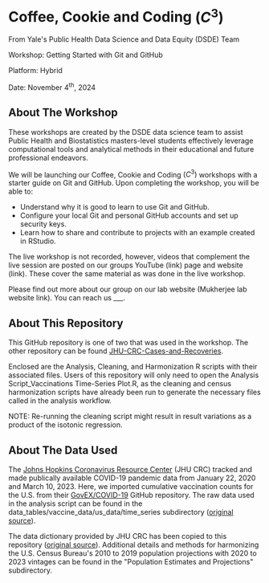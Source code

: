 # Coffee, Cookie and Coding $\left(C^3\right)$

From Yale's Public Health Data Science and Data Equity (DSDE) Team

Workshop: Getting Started with Git and GitHub

Platform: Hybrid

Date: November $4^{\text{th}}$, 2024

## About The Workshop

These workshops are created by the DSDE data science team to assist Public Health and Biostatistics masters-level students effectively leverage computational tools and analytical methods in their educational and future professional endeavors.

We will be launching our Coffee, Cookie and Coding $\left(C^3\right)$ workshops with a starter guide on Git and GitHub. Upon completing the workshop, you will be able to:
- Understand why it is good to learn to use Git and GitHub.
- Configure your local Git and personal GitHub accounts and set up security keys.
- Learn how to share and contribute to projects with an example created in RStudio.

The live workshop is not recorded, however, videos that complement the live session are posted on our groups YouTube (link) page and website (link). These cover the same material as was done in the live workshop.

Please find out more about our group on our lab website (Mukherjee lab website link). You can reach us ___.

## About This Repository

This GitHub repository is one of two that was used in the workshop. The other repository can be found [JHU-CRC-Cases-and-Recoveries](https://github.com/ysph-dsde/JHU-CRC-Cases-and-Recoveries).

Enclosed are the Analysis, Cleaning, and Harmonization R scripts with their associated files. Users of this repository will only need to open the Analysis Script_Vaccinations Time-Series Plot.R, as the cleaning and census harmonization scripts have already been run to generate the necessary files called in the analysis workflow.

NOTE: Re-running the cleaning script might result in result variations as a product of the isotonic regression.

## About The Data Used

The [Johns Hopkins Coronavirus Resource Center](https://coronavirus.jhu.edu/) (JHU CRC) tracked and made publically available COVID-19 pandemic data from January 22, 2020 and March 10, 2023. Here, we imported cumulative vaccination counts for the U.S. from their [GovEX/COVID-19](https://github.com/govex/COVID-19/tree/master/data_tables/vaccine_data) GitHub repository. The raw data used in the analysis script can be found in the data_tables/vaccine_data/us_data/time_series subdirectory ([original source](https://github.com/govex/COVID-19/blob/master/data_tables/vaccine_data/us_data/time_series/time_series_covid19_vaccine_us.csv)).

The data dictionary provided by JHU CRC has been copied to this repository ([original source](https://github.com/govex/COVID-19/tree/master/data_tables/vaccine_data/us_data)). Additional details and methods for harmonizing the U.S. Census Bureau's 2010 to 2019 population projections with 2020 to 2023 vintages can be found in the "Population Estimates and Projections" subdirectory.







